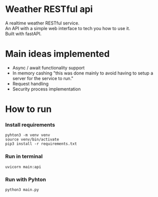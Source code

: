 # Weather RESTful api
A realtime weather RESTful service.  
An API with a simple web interface to tech you how to use it.  
Built with fastAPI.

# Main ideas implemented
- Async / await functionality support 
- In memory cashing "this was done mainly to avoid having to setup a server for the service to run." 
- Request handling 
- Security process implementation

# How to run
### Install requirements 
```shell script
pyhton3 -m venv venv 
source venv/bin/activate
pip3 install -r requirements.txt
```

### Run in terminal
```shell script
uvicorn main:api
```

### Run with Pyhton
```shell script
python3 main.py
```